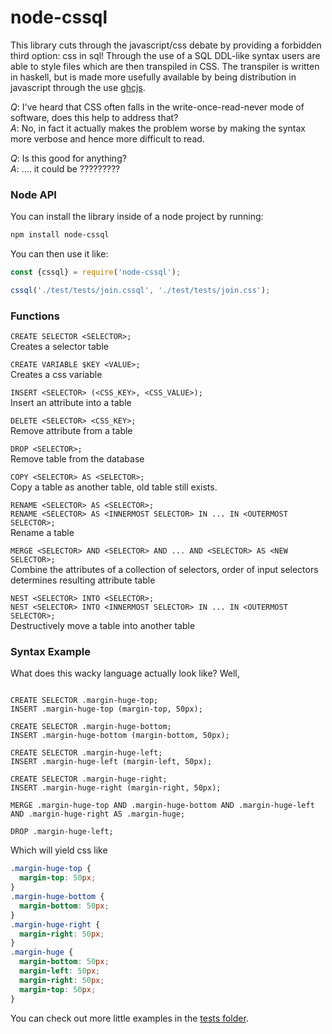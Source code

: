 # node-cssql

This library cuts through the javascript/css debate by providing a forbidden third option: css in sql!
Through the use of a SQL DDL-like syntax users are able to style files which are then transpiled in CSS. The transpiler is written in haskell, but is made more usefully available by being distribution in javascript through the use [ghcjs](https://github.com/ghcjs/ghcjs).

*Q*: I've heard that CSS often falls in the write-once-read-never mode of software, does this help to address that?<br/>
*A*: No, in fact it actually makes the problem worse by making the syntax more verbose and hence more difficult to read.

*Q*: Is this good for anything?<br/>
*A*: .... it could be ?????????

### Node API

You can install the library inside of a node project by running:

```sh
npm install node-cssql
```

You can then use it like:

```js
const {cssql} = require('node-cssql');

cssql('./test/tests/join.cssql', './test/tests/join.css');

```



### Functions
`CREATE SELECTOR <SELECTOR>;`<br/>
Creates a selector table

`CREATE VARIABLE $KEY <VALUE>;`<br/>
Creates a css variable

`INSERT <SELECTOR> (<CSS_KEY>, <CSS_VALUE>);`<br/>
Insert an attribute into a table

`DELETE <SELECTOR> <CSS_KEY>;`<br/>
Remove attribute from a table

`DROP <SELECTOR>;`<br/>
Remove table from the database

`COPY <SELECTOR> AS <SELECTOR>;`<br/>
Copy a table as another table, old table still exists.

`RENAME <SELECTOR> AS <SELECTOR>;`<br/>
`RENAME <SELECTOR> AS <INNERMOST SELECTOR> IN ... IN <OUTERMOST SELECTOR>;`<br/>
Rename a table

`MERGE <SELECTOR> AND <SELECTOR> AND ... AND <SELECTOR> AS <NEW SELECTOR>;`<br/>
Combine the attributes of a collection of selectors, order of input selectors determines resulting attribute table

`NEST <SELECTOR> INTO <SELECTOR>;`<br/>
`NEST <SELECTOR> INTO <INNERMOST SELECTOR> IN ... IN <OUTERMOST SELECTOR>;`<br/>
Destructively move a table into another table


### Syntax Example

What does this wacky language actually look like? Well,

```cssql

CREATE SELECTOR .margin-huge-top;
INSERT .margin-huge-top (margin-top, 50px);

CREATE SELECTOR .margin-huge-bottom;
INSERT .margin-huge-bottom (margin-bottom, 50px);

CREATE SELECTOR .margin-huge-left;
INSERT .margin-huge-left (margin-left, 50px);

CREATE SELECTOR .margin-huge-right;
INSERT .margin-huge-right (margin-right, 50px);

MERGE .margin-huge-top AND .margin-huge-bottom AND .margin-huge-left AND .margin-huge-right AS .margin-huge;

DROP .margin-huge-left;

```

Which will yield css like

```css
.margin-huge-top {
  margin-top: 50px;
}
.margin-huge-bottom {
  margin-bottom: 50px;
}
.margin-huge-right {
  margin-right: 50px;
}
.margin-huge {
  margin-bottom: 50px;
  margin-left: 50px;
  margin-right: 50px;
  margin-top: 50px;
}
```

You can check out more little examples in the [tests folder](https://github.com/mcnuttandrew/cssql/tree/master/test/tests).
